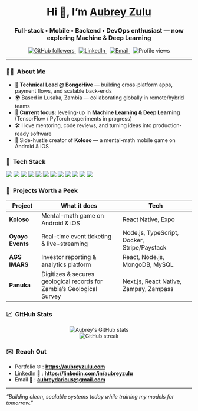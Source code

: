 <!-- Banner -->
<h1 align="center">Hi 👋, I’m <a href="https://aubreyzulu.com" target="_blank">Aubrey Zulu</a></h1>
<h3 align="center">Full-stack • Mobile • Backend • DevOps enthusiast — now exploring Machine & Deep Learning</h3>

<p align="center">
  <a href="https://github.com/aubreyzulu?tab=followers">
    <img src="https://img.shields.io/github/followers/aubreyzulu?label=Followers&style=social" alt="GitHub followers"/>
  </a>
  &nbsp;
  <a href="https://www.linkedin.com/in/aubreyzulu/">
    <img src="https://img.shields.io/badge/LinkedIn-Connect-blue?logo=linkedin" alt="LinkedIn"/>
  </a>
  &nbsp;
  <a href="mailto:aubreydarious@gmail.com">
    <img src="https://img.shields.io/badge/Email-me%20now!-D14836?logo=gmail&logoColor=white" alt="Email"/>
  </a>
  &nbsp;
  <img src="https://komarev.com/ghpvc/?username=aubreyzulu&label=Profile%20views" alt="Profile views"/>
</p>

---

### 🧑‍💻 &nbsp;About Me
- 🔧  **Technical Lead @ BongoHive** — building cross-platform apps, payment flows, and scalable back-ends  
- 🌍  Based in Lusaka, Zambia — collaborating globally in remote/hybrid teams  
- 🔭  **Current focus:** leveling-up in **Machine Learning & Deep Learning** (TensorFlow / PyTorch experiments in progress)  
- 🛠️  I love mentoring, code reviews, and turning ideas into production-ready software  
- 🧮  Side-hustle creator of **Koloso** — a mental-math mobile game on Android & iOS  

### 🧰 &nbsp;Tech Stack
<p align="left">
  <!-- Languages -->
  <img src="https://img.shields.io/badge/Python-Django-informational?logo=python&logoColor=white" />
  <img src="https://img.shields.io/badge/JavaScript-ES6-informational?logo=javascript&logoColor=white" />
  <img src="https://img.shields.io/badge/TypeScript-TS-informational?logo=typescript&logoColor=white" />
  <!-- Frameworks -->
  <img src="https://img.shields.io/badge/React-Next.js-informational?logo=react&logoColor=white" />
  <img src="https://img.shields.io/badge/React%20Native-Mobile-informational?logo=react&logoColor=white" />
  <img src="https://img.shields.io/badge/Node.js-NestJS-informational?logo=node.js&logoColor=white" />
  <!-- DevOps -->
  <img src="https://img.shields.io/badge/Docker-&nbsp;-informational?logo=docker&logoColor=white" />
  <img src="https://img.shields.io/badge/Kubernetes-&nbsp;-informational?logo=kubernetes&logoColor=white" />
  <img src="https://img.shields.io/badge/AWS-Cloud-informational?logo=amazon-aws&logoColor=white" />
  <!-- Databases -->
  <img src="https://img.shields.io/badge/PostgreSQL-&nbsp;-informational?logo=postgresql&logoColor=white" />
  <img src="https://img.shields.io/badge/MongoDB-&nbsp;-informational?logo=mongodb&logoColor=white" />
  <img src="https://img.shields.io/badge/Redis-&nbsp;-informational?logo=redis&logoColor=white" />
</p>

### 🚀 &nbsp;Projects Worth a Peek
| Project | What it does | Tech |
|---------|--------------|------|
| **Koloso** | Mental-math game on Android & iOS | React Native, Expo |
| **Oyoyo Events** | Real-time event ticketing & live-streaming | Node.js, TypeScript, Docker, Stripe/Paystack |
| **AGS IMARS** | Investor reporting & analytics platform | React, Node.js, MongoDB, MySQL |
| **Panuka** | Digitizes & secures geological records for Zambia’s Geological Survey | Next.js, React Native, Zampay, Zampass |

### 📈 &nbsp;GitHub Stats
<p align="center">
  <img src="https://github-readme-stats.vercel.app/api?username=aubreyzulu&show_icons=true&hide_border=true" alt="Aubrey's GitHub stats"/>
  <br/>
  <img src="https://github-readme-streak-stats.herokuapp.com?user=aubreyzulu&hide_border=true" alt="GitHub streak"/>
</p>

### ✉️ &nbsp;Reach Out
- Portfolio&nbsp;🌐 : **<https://aubreyzulu.com>**  
- LinkedIn&nbsp;💼 : **<https://linkedin.com/in/aubreyzulu>**  
- Email&nbsp;📨 : **aubreydarious@gmail.com**

---

*“Building clean, scalable systems today while training my models for tomorrow.”*
